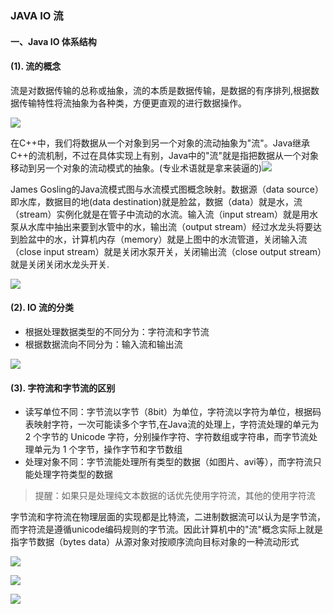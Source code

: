 ### JAVA IO 流 ###

#### 一、Java IO 体系结构 ####

#### (1). 流的概念 ####
流是对数据传输的总称或抽象，流的本质是数据传输，是数据的有序排列,根据数据传输特性将流抽象为各种类，方便更直观的进行数据操作。

![](https://github.com/scalad/Note/blob/master/Java_IO/image/io_stream.jpg)

在C++中，我们将数据从一个对象到另一个对象的流动抽象为"流"。Java继承C++的流机制，不过在具体实现上有别，Java中的"流"就是指把数据从一个对象移动到另一个对象的流动模式的抽象。(专业术语就是拿来装逼的)![](https://github.com/scalad/Note/blob/master/Java_IO/image/emoji1.png)

James Gosling的Java流模式图与水流模式图概念映射。数据源（data source）即水库，数据目的地(data destination)就是脸盆，数据（data）就是水，流（stream）实例化就是在管子中流动的水流。输入流（input stream）就是用水泵从水库中抽出来要到水管中的水，输出流（output stream）经过水龙头将要达到脸盆中的水，计算机内存（memory）就是上图中的水流管道，关闭输入流（close input stream）就是关闭水泵开关，关闭输出流（close output stream）就是关闭关闭水龙头开关.

![](https://github.com/scalad/Note/blob/master/Java_IO/image/io_stream1.png)

#### (2). IO 流的分类 ####
* 根据处理数据类型的不同分为：字符流和字节流
* 根据数据流向不同分为：输入流和输出流

![](https://github.com/scalad/Note/blob/master/Java_IO/image/Java_IO.png)

#### (3). 字符流和字节流的区别 ####

* 读写单位不同：字节流以字节（8bit）为单位，字符流以字符为单位，根据码表映射字符，一次可能读多个字节,在Java流的处理上，字符流处理的单元为 2 个字节的 Unicode 字符，分别操作字符、字符数组或字符串，而字节流处理单元为 1 个字节，操作字节和字节数组
* 处理对象不同：字节流能处理所有类型的数据（如图片、avi等），而字符流只能处理字符类型的数据

> 提醒：如果只是处理纯文本数据的话优先使用字符流，其他的使用字符流

字节流和字符流在物理层面的实现都是比特流，二进制数据流可以认为是字节流，而字符流是遵循unicode编码规则的字节流。因此计算机中的"流"概念实际上就是指字节数据（bytes data）从源对象对按顺序流向目标对象的一种流动形式

![](https://github.com/scalad/Note/blob/master/Java_IO/image/Java_IO_Detail.png)

![](https://github.com/scalad/Note/blob/master/Java_IO/image/input.png)

![](https://github.com/scalad/Note/blob/master/Java_IO/image/output.png)